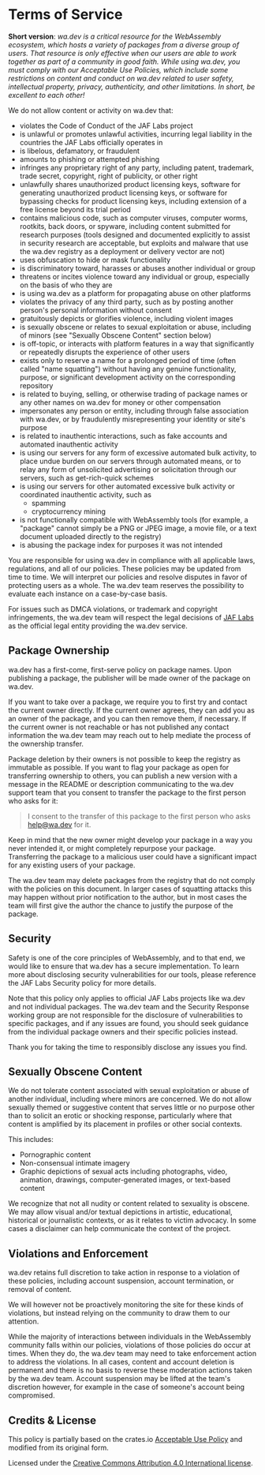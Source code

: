 # Terms of Service

**Short version**: *wa.dev is a critical resource for the WebAssembly ecosystem, which hosts a variety of packages from a diverse group of users. That resource is only effective when our users are able to work together as part of a community in good faith. While using wa.dev, you must comply with our Acceptable Use Policies, which include some restrictions on content and conduct on wa.dev related to user safety, intellectual property, privacy, authenticity, and other limitations. In short, be excellent to each other!*

We do not allow content or activity on wa.dev that:

- violates the Code of Conduct of the JAF Labs project
- is unlawful or promotes unlawful activities, incurring legal liability in the countries the JAF Labs officially operates in
- is libelous, defamatory, or fraudulent
- amounts to phishing or attempted phishing
- infringes any proprietary right of any party, including patent, trademark, trade secret, copyright, right of publicity, or other right
- unlawfully shares unauthorized product licensing keys, software for generating unauthorized product licensing keys, or software for bypassing checks for product licensing keys, including extension of a free license beyond its trial period
- contains malicious code, such as computer viruses, computer worms, rootkits, back doors, or spyware, including content submitted for research purposes (tools designed and documented explicitly to assist in security research are acceptable, but exploits and malware that use the wa.dev registry as a deployment or delivery vector are not)
- uses obfuscation to hide or mask functionality
- is discriminatory toward, harasses or abuses another individual or group
- threatens or incites violence toward any individual or group, especially on the basis of who they are
- is using wa.dev as a platform for propagating abuse on other platforms
- violates the privacy of any third party, such as by posting another person's personal information without consent
- gratuitously depicts or glorifies violence, including violent images
- is sexually obscene or relates to sexual exploitation or abuse, including of minors (see "Sexually Obscene Content" section below)
- is off-topic, or interacts with platform features in a way that significantly or repeatedly disrupts the experience of other users
- exists only to reserve a name for a prolonged period of time (often called "name squatting") without having any genuine functionality, purpose, or significant development activity on the corresponding repository
- is related to buying, selling, or otherwise trading of package names or any other names on wa.dev for money or other compensation
- impersonates any person or entity, including through false association with wa.dev, or by fraudulently misrepresenting your identity or site's purpose
- is related to inauthentic interactions, such as fake accounts and automated inauthentic activity
- is using our servers for any form of excessive automated bulk activity, to place undue burden on our servers through automated means, or to relay any form of unsolicited advertising or solicitation through our servers, such as get-rich-quick schemes
- is using our servers for other automated excessive bulk activity or coordinated inauthentic activity, such as
  - spamming
  - cryptocurrency mining
- is not functionally compatible with WebAssembly tools (for example, a "package" cannot simply be a PNG or JPEG image, a movie file, or a text document uploaded directly to the registry)
- is abusing the package index for purposes it was not intended

You are responsible for using wa.dev in compliance with all applicable laws, regulations, and all of our policies. These policies may be updated from time to time. We will interpret our policies and resolve disputes in favor of protecting users as a whole. The wa.dev team reserves the possibility to evaluate each instance on a case-by-case basis.

For issues such as DMCA violations, or trademark and copyright infringements, the wa.dev team will respect the legal decisions of [JAF Labs](https://jaflabs.com/) as the official legal entity providing the wa.dev service.

## Package Ownership

wa.dev has a first-come, first-serve policy on package names. Upon publishing a package, the publisher will be made owner of the package on wa.dev.

If you want to take over a package, we require you to first try and contact the current owner directly. If the current owner agrees, they can add you as an owner of the package, and you can then remove them, if necessary. If the current owner is not reachable or has not published any contact information the wa.dev team may reach out to help mediate the process of the ownership transfer.

Package deletion by their owners is not possible to keep the registry as immutable as possible. If you want to flag your package as open for transferring ownership to others, you can publish a new version with a message in the README or description communicating to the wa.dev support team that you consent to transfer the package to the first person who asks for it:

> I consent to the transfer of this package to the first person who asks help@wa.dev for it.

Keep in mind that the new owner might develop your package in a way you never intended it, or might completely repurpose your package. Transferring the package to a malicious user could have a significant impact for any existing users of your package.

The wa.dev team may delete packages from the registry that do not comply with the policies on this document. In larger cases of squatting attacks this may happen without prior notification to the author, but in most cases the team will first give the author the chance to justify the purpose of the package.

## Security

Safety is one of the core principles of WebAssembly, and to that end, we would like to ensure that wa.dev has a secure implementation. To learn more about disclosing security vulnerabilities for our tools, please reference the JAF Labs Security policy for more details.

Note that this policy only applies to official JAF Labs projects like wa.dev and not individual packages. The wa.dev team and the Security Response working group are not responsible for the disclosure of vulnerabilities to specific packages, and if any issues are found, you should seek guidance from the individual package owners and their specific policies instead.

Thank you for taking the time to responsibly disclose any issues you find.

## Sexually Obscene Content

We do not tolerate content associated with sexual exploitation or abuse of another individual, including where minors are concerned. We do not allow sexually themed or suggestive content that serves little or no purpose other than to solicit an erotic or shocking response, particularly where that content is amplified by its placement in profiles or other social contexts.

This includes:

- Pornographic content
- Non-consensual intimate imagery
- Graphic depictions of sexual acts including photographs, video, animation, drawings, computer-generated images, or text-based content

We recognize that not all nudity or content related to sexuality is obscene. We may allow visual and/or textual depictions in artistic, educational, historical or journalistic contexts, or as it relates to victim advocacy. In some cases a disclaimer can help communicate the context of the project.

## Violations and Enforcement

wa.dev retains full discretion to take action in response to a violation of these policies, including account suspension, account termination, or removal of content.

We will however not be proactively monitoring the site for these kinds of violations, but instead relying on the community to draw them to our attention.

While the majority of interactions between individuals in the WebAssembly community falls within our policies, violations of those policies do occur at times. When they do, the wa.dev team may need to take enforcement action to address the violations. In all cases, content and account deletion is permanent and there is no basis to reverse these moderation actions taken by the wa.dev team. Account suspension may be lifted at the team's discretion however, for example in the case of someone's account being compromised.

## Credits & License

This policy is partially based on the crates.io [Acceptable Use Policy](https://crates.io/policies) and modified from its original form.

Licensed under the [Creative Commons Attribution 4.0 International license](https://creativecommons.org/licenses/by/4.0/).
